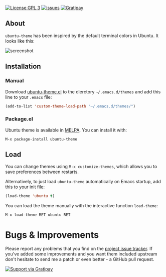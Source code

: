 [![License GPL 3](http://img.shields.io/badge/license-GPL3-red.svg?style=flat)](http://www.gnu.org/licenses/gpl-3.0.txt)
[![issues](http://img.shields.io/github/issues/rocher/ubuntu-theme.svg?style=flat)](https://github.com/rocher/ubuntu-theme/issues)
[![Gratipay](http://img.shields.io/gratipay/rocher.svg?style=flat)](https://www.gratipay.com/rocher/)

## About ##

`ubuntu-theme` has been inspired by the default terminal colors in Ubuntu.
It looks like this:

![screenshot](https://raw.githubusercontent.com/rocher/ubuntu-theme/master/screenshot.png)


## Installation ##

### Manual ###

Download
[ubuntu-theme.el](https://raw.githubusercontent.com/rocher/ubuntu-theme/master/ubuntu-theme.el)
to the dierctory `~/.emacs.d/themes` and add this line to your `.emacs` file:

```lisp
(add-to-list 'custom-theme-load-path "~/.emacs.d/themes/")
```

### Package.el ###

Ubuntu theme is available in [MELPA](http://melpa.org). You can install it
with:

`M-x package-install ubuntu-theme`

## Load ##

You can change themes using `M-x customize-themes`, which allows you
to save preferences between restarts.

Alternatively, to just load `ubuntu-theme` automatically on Emacs startup, add this to your init
file:

```lisp
(load-theme 'ubuntu t)
```

You can load the theme manually with the interactive function `load-theme`:

`M-x load-theme RET ubuntu RET`


# Bugs & Improvements #

Please report any problems that you find on the
[project issue tracker](https://github.com/rocher/ubuntu-theme/issues). If
you've added some improvements and you want them included upstream don't
hesitate to send me a patch or even better - a GitHub pull
request.


[![Support via Gratipay](https://cdn.rawgit.com/gratipay/gratipay-badge/2.3.0/dist/gratipay.png)](https://gratipay.com/rocher/)
